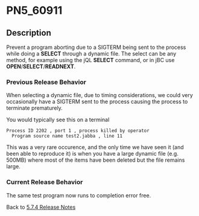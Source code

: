 # PN5_60911

<PageHeader />

## Description

Prevent a program aborting due to a SIGTERM being sent to the process while doing a **SELECT** through a dynamic file. The select can be any method, for example using the jQL **SELECT** command, or in jBC use **OPEN**/**SELECT**/**READNEXT**.

### Previous Release Behavior

When selecting a dynamic file, due to timing considerations, we could very occasionally have a SIGTERM sent to the process causing the process to terminate prematurely.

You would typically see this on a terminal

```
Process ID 2202 , port 1 , process killed by operator
  Program source name test2.jabba , line 11
```

This was a very rare occurence, and the only time we have seen it (and been able to reproduce it) is when you have a large dynamic file (e.g. 500MB) where most of the items have been deleted but the file remains large.

### Current Release Behavior

The same test program now runs to completion error free.

Back to [5.7.4 Release Notes](./../README.md)
